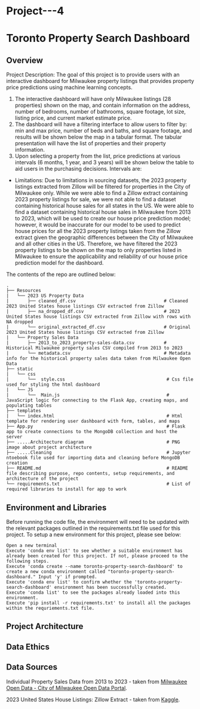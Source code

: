 # Project---4

# Toronto Property Search Dashboard

## Overview
Project Description: The goal of this project is to provide users with an interactive dashboard for Milwaukee property listings that provides property price predictions using machine learning concepts. 
1) The interactive dashboard will have only Milwaukee listings (28 properties) shown on the map, and contain information on the address, number of bedrooms, number of bathrooms, square footage, lot size, listing price, and current market estimate price. 
2) The dashboard will have a filtering interface to allow users to filter by: min and max price, number of beds and baths, and square footage, and results will be shown below the map in a tabular format. The tabular presentation will have the list of properties and their property information.
3) Upon selecting a property from the list, price predictions at various intervals (6 months, 1 year, and 3 years) will be shown below the table to aid users in the purchasing decisions. Intervals are: 
- Limitations: Due to limitations in sourcing datasets, the 2023 property listings extracted from Zillow will be filtered for properties in the City of Milwaukee only. While we were able to find a Zillow extract containing 2023 property listings for sale, we were not able to find a dataset containing historical house sales for all states in the US. We were able to find a dataset containing historical house sales in Milwaukee from 2013 to 2023, which will be used to create our house price prediction model; however, it would be inaccurate for our model to be used to predict house prices for all the 2023 property listings taken from the Zillow extract given the geographic differences between the City of Milwaukee and all other cities in the US. Therefore, we have filtered the 2023 property listings to be shown on the map to only properties listed in Milwaukee to ensure the applicability and reliability of our house price prediction model for the dashboard. 

The contents of the repo are outlined below:
```
.
├── Resources
|   └── 2023 US Property Data
|       ├── cleaned_df.csv                                 # Cleaned 2023 United States house listings CSV extracted from Zillow
|       ├── na_dropped_df.csv                              # 2023 United States house listings CSV extracted from Zillow with rows with NA dropped
|       └── original_extracted_df.csv                      # Original 2023 United States house listings CSV extracted from Zillow
|   └── Property Sales Data
|       ├── 2013_to_2023_property-sales-data.csv           # Historical Milwaukee property sales CSV compiled from 2013 to 2023
|       └── metadata.csv                                   # Metadata info for the historical property sales data taken from Milwaukee Open Data
├── static
|   └── css         
|       └──  style.css                                      # Css file used for styling the html dashboard
|   └── JS  
|       └──  Main.js                                        # JavaScript logic for connecting to the Flask App, creating maps, and populating tables
├── templates
|   └── index.html                                          # Html template for rendering user dashboard with form, tables, and maps
├── App.py                                                  # Flask app to create connections to the MongoDB collection and host the server
├── .....Architecture diagram                               # PNG image about project architecture
├── .....Cleaning                                           # Jupyter ntoebook file used for importing data and cleaning before MongoDB creation
├── README.md                                               # README file describing purpose, repo contents, setup requirements, and architecture of the project
└── requirements.txt                                        # List of required libraries to install for app to work
```


## Environment and Libraries
Before running the code file, the environment will need to be updated with the relevant packages outlined in the requirements.txt file used for this project. To setup a new environment for this project, please see below:

```
Open a new terminal
Execute 'conda env list' to see whether a suitable environment has already been created for this project. If not, please proceed to the following steps.
Execute 'conda create --name toronto-property-search-dashboard' to create a new conda environment called "toronto-property-search-dashboard." Input 'y' if prompted.
Execute 'conda env list' to confirm whether the 'toronto-property-search-dashboard' environment has been successfully created.
Execute 'conda list' to see the packages already loaded into this environment.
Execute 'pip install -r requirements.txt' to install all the packages within the requriements.txt file. 
```

## Project Architecture


## Data Ethics


## Data Sources

Individual Property Sales Data from 2013 to 2023 - taken from <a href= "https://data.milwaukee.gov/dataset/property-sales-data"> Milwaukee Open Data - City of Milwaukee Open Data Portal</a>. 

2023 United States House Listings: Zillow Extract - taken from <a href= "https://www.kaggle.com/datasets/febinphilips/us-house-listings-2023"> Kaggle</a>. 
